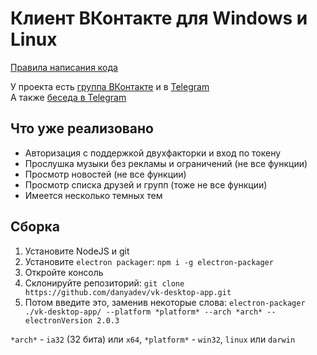 # Клиент ВКонтакте для Windows и Linux
[Правила написания кода](/docs/CODING_STYLE.md)

У проекта есть [группа ВКонтакте](https://vk.com/vk_desktop_app) и в [Telegram](https://t.me/vkdesktop)  
А также [беседа в Telegram](https://t.me/vkdesktopteam)
## Что уже реализовано
* Авторизация с поддержкой двухфакторки и вход по токену
* Прослушка музыки без рекламы и ограничений (не все функции)
* Просмотр новостей (не все функции)
* Просмотр списка друзей и групп (тоже не все функции)
* Имеется несколько темных тем
## Сборка
1. Установите NodeJS и git
2. Установите `electron packager`: `npm i -g electron-packager`
3. Откройте консоль
3. Склонируйте репозиторий: `git clone https://github.com/danyadev/vk-desktop-app.git`
5. Потом введите это, заменив некоторые слова:
`electron-packager ./vk-desktop-app/ --platform *platform* --arch *arch* --electronVersion 2.0.3`

`*arch*` - `ia32` (32 бита) или `x64`,
`*platform*` - `win32`, `linux` или `darwin`
